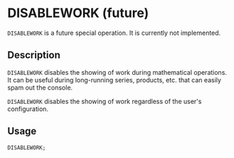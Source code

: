 # DISABLEWORK (future)

`DISABLEWORK` is a future special operation.
It is currently not implemented.

## Description

`DISABLEWORK` disables the showing of work during mathematical operations.
It can be useful during long-running series, products, etc. that can easily spam out the console.

`DISABLEWORK` disables the showing of work regardless of the user's configuration.

## Usage

`DISABLEWORK;`
